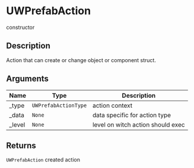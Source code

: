 # UWPrefabAction

<span class="badge badge-secondary">constructor</span>

## Description
Action that can create or change object or component struct.

## Arguments
| Name | Type | Description |
| ---- | ---- | ----------- |
| _type | `UWPrefabActionType` | action context |
| _data | `None` | data specific for action type |
| _level | `None` | level on witch action should exec |

## Returns
`UWPrefabAction` created action